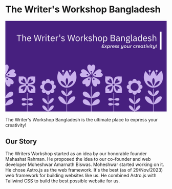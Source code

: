 # The Writer's Workshop Bangladesh

![Banner Image](./images/banner.png)

The Writer's Workshop Bangladesh is the ultimate place to express your creativity!

## Our Story

The Writers Workshop started as an idea by our honorable founder Mahashat Rahman.
He proposed the idea to our co-founder and web developer Moheshwar Amarnath Biswas.
Moheshwar started working on it. He chose Astro.js as the web framework.
It's the best (as of 29/Nov/2023) web framework for building websites like us.
He combined Astro.js with Tailwind CSS to build the best possible website for us.
